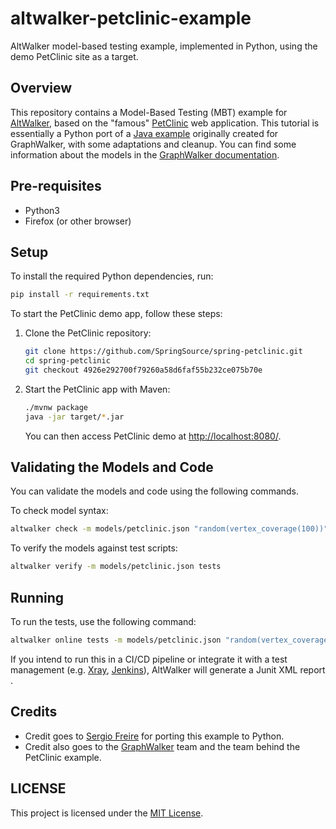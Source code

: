 # altwalker-petclinic-example

AltWalker model-based testing example, implemented in Python, using the demo PetClinic site as a target.

## Overview

This repository contains a Model-Based Testing (MBT) example for [AltWalker](https://altwalker.github.io/altwalker/), based on the "famous" [PetClinic](https://github.com/spring-projects/spring-petclinic) web application. This tutorial is essentially a Python port of a [Java example](https://github.com/GraphWalker/graphwalker-example/tree/master/java-petclinic) originally created for GraphWalker, with some adaptations and cleanup. You can find some information about the models in the [GraphWalker documentation](https://github.com/GraphWalker/graphwalker-project/wiki/PetClinic).

## Pre-requisites

- Python3
- Firefox (or other browser)

## Setup

To install the required Python dependencies, run:

```bash
pip install -r requirements.txt
```

To start the PetClinic demo app, follow these steps:

1. Clone the PetClinic repository:

    ```bash
    git clone https://github.com/SpringSource/spring-petclinic.git
    cd spring-petclinic
    git checkout 4926e292700f79260a58d6faf55b232ce075b70e
    ```

1. Start the PetClinic app with Maven:

    ```bash
    ./mvnw package
    java -jar target/*.jar
    ```

    You can then access PetClinic demo at <http://localhost:8080/>.

## Validating the Models and Code

You can validate the models and code using the following commands.

To check model syntax:

```bash
altwalker check -m models/petclinic.json "random(vertex_coverage(100))"
```

To verify the models against test scripts:

```bash
altwalker verify -m models/petclinic.json tests
```

## Running

To run the tests, use the following command:

```bash
altwalker online tests -m models/petclinic.json "random(vertex_coverage(100))" --report-xml-file altwalker.xml
```

If you intend to run this in a CI/CD pipeline or integrate it with a test management (e.g. [Xray](https://getxray.app), [Jenkins](https://www.jenkins.io/)), AltWalker will generate a Junit XML report .

## Credits

* Credit goes to [Sergio Freire](https://twitter.com/darktelecom) for porting this example to Python.
* Credit also goes to the [GraphWalker](https://graphwalker.github.io/) team and the team behind the PetClinic example.

## LICENSE

This project is licensed under the [MIT License](LICENSE).
